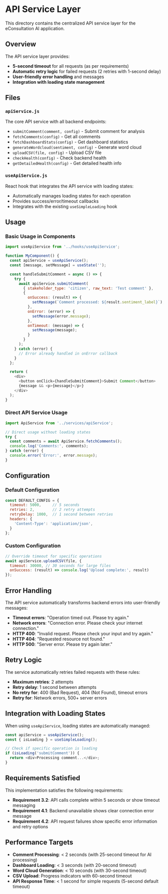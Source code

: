 # API Service Layer

This directory contains the centralized API service layer for the eConsultation AI application.

## Overview

The API service layer provides:
- **5-second timeout** for all requests (as per requirements)
- **Automatic retry logic** for failed requests (2 retries with 1-second delay)
- **User-friendly error handling** and messages
- **Integration with loading state management**

## Files

### `apiService.js`
The core API service with all backend endpoints:
- `submitComment(comment, config)` - Submit comment for analysis
- `fetchComments(config)` - Get all comments
- `fetchDashboardStats(config)` - Get dashboard statistics
- `generateWordcloud(sentiment, config)` - Generate word cloud
- `uploadCSV(file, config)` - Upload CSV file
- `checkHealth(config)` - Check backend health
- `getDetailedHealth(config)` - Get detailed health info

### `useApiService.js`
React hook that integrates the API service with loading states:
- Automatically manages loading states for each operation
- Provides success/error/timeout callbacks
- Integrates with the existing `useSimpleLoading` hook

## Usage

### Basic Usage in Components

```javascript
import useApiService from '../hooks/useApiService';

function MyComponent() {
  const apiService = useApiService();
  const [message, setMessage] = useState('');

  const handleSubmitComment = async () => {
    try {
      await apiService.submitComment(
        { stakeholder_type: 'citizen', raw_text: 'Test comment' },
        {
          onSuccess: (result) => {
            setMessage(`Comment processed: ${result.sentiment_label}`);
          },
          onError: (error) => {
            setMessage(error.message);
          },
          onTimeout: (message) => {
            setMessage(message);
          }
        }
      );
    } catch (error) {
      // Error already handled in onError callback
    }
  };

  return (
    <div>
      <button onClick={handleSubmitComment}>Submit Comment</button>
      {message && <p>{message}</p>}
    </div>
  );
}
```

### Direct API Service Usage

```javascript
import ApiService from '../services/apiService';

// Direct usage without loading states
try {
  const comments = await ApiService.fetchComments();
  console.log('Comments:', comments);
} catch (error) {
  console.error('Error:', error.message);
}
```

## Configuration

### Default Configuration
```javascript
const DEFAULT_CONFIG = {
  timeout: 5000,     // 5 seconds
  retries: 2,        // 2 retry attempts
  retryDelay: 1000,  // 1 second between retries
  headers: {
    'Content-Type': 'application/json',
  }
};
```

### Custom Configuration
```javascript
// Override timeout for specific operations
await apiService.uploadCSV(file, {
  timeout: 30000, // 30 seconds for large files
  onSuccess: (result) => console.log('Upload complete:', result)
});
```

## Error Handling

The API service automatically transforms backend errors into user-friendly messages:

- **Timeout errors**: "Operation timed out. Please try again."
- **Network errors**: "Connection error. Please check your internet connection."
- **HTTP 400**: "Invalid request. Please check your input and try again."
- **HTTP 404**: "Requested resource not found."
- **HTTP 500**: "Server error. Please try again later."

## Retry Logic

The service automatically retries failed requests with these rules:
- **Maximum retries**: 2 attempts
- **Retry delay**: 1 second between attempts
- **No retry for**: 400 (Bad Request), 404 (Not Found), timeout errors
- **Retry for**: Network errors, 500+ server errors

## Integration with Loading States

When using `useApiService`, loading states are automatically managed:

```javascript
const apiService = useApiService();
const { isLoading } = useSimpleLoading();

// Check if specific operation is loading
if (isLoading('submitComment')) {
  return <div>Processing comment...</div>;
}
```

## Requirements Satisfied

This implementation satisfies the following requirements:
- **Requirement 3.2**: API calls complete within 5 seconds or show timeout messaging
- **Requirement 4.1**: Backend unavailable shows clear connection error message
- **Requirement 4.2**: API request failures show specific error information and retry options

## Performance Targets

- **Comment Processing**: < 2 seconds (with 25-second timeout for AI processing)
- **Dashboard Loading**: < 3 seconds (with 20-second timeout)
- **Word Cloud Generation**: < 10 seconds (with 30-second timeout)
- **CSV Upload**: Progress indicators with 60-second timeout
- **API Response Time**: < 1 second for simple requests (5-second default timeout)